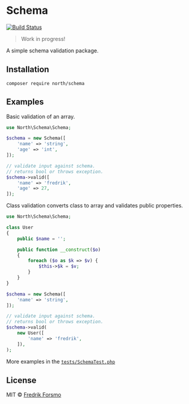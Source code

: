 # Schema

[![Build Status](https://travis-ci.org/northphp/schema.svg?branch=master)](https://travis-ci.org/northphp/schema)

> Work in progress!

A simple schema validation package.

## Installation

```
composer require north/schema
```

## Examples

Basic validation of an array.
```php
use North\Schema\Schema;

$schema = new Schema([
    'name' => 'string',
    'age' => 'int',
]);

// validate input against schema.
// returns bool or throws exception.
$schema->valid([
    'name' => 'fredrik',
    'age' => 27,
]);
```

Class validation converts class to array and validates public properties.
```php
use North\Schema\Schema;

class User
{
    public $name = '';

    public function __construct($o)
    {
        foreach ($o as $k => $v) {
            $this->$k = $v;
        }
    }
}

$schema = new Schema([
    'name' => 'string',
]);

// validate input against schema.
// returns bool or throws exception.
$schema->valid(
    new User([
        'name' => 'fredrik',
    ]),
);
```

More examples in the [`tests/SchemaTest.php`](tests/SchemaTest.php)

## License

MIT © [Fredrik Forsmo](https://github.com/frozzare)

